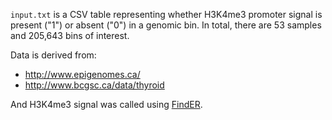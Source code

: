 `input.txt` is a CSV table representing whether H3K4me3 promoter signal is present ("1") or absent ("0") in a genomic bin. In total, there are 53 samples and 205,643 bins of interest.

Data is derived from:

- http://www.epigenomes.ca/
- http://www.bcgsc.ca/data/thyroid

And H3K4me3 signal was called using [FindER](http://www.epigenomes.ca/tools-and-software/finder/index.html).
